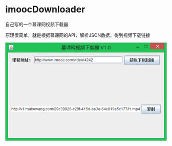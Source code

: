 # imoocDownloader

自己写的一个慕课网视频下载器

原理很简单，就是根据慕课网的API，解析JSON数据，得到视频下载链接

![](https://github.com/PengbinLee/imoocDownloader/raw/master/screenshots/pic.png)  
